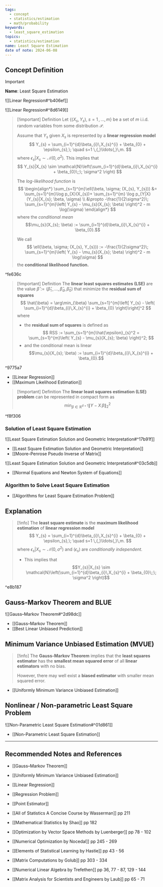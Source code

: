 ```yaml
---
tags:
  - concept
  - statistics/estimation
  - math/probability
keywords:
  - least_square_estimation
topics:
  - statistics/estimation
name: Least Square Estimation
date of note: 2024-06-08
---
```


## Concept Definition

>[!important]
>**Name**: Least Square Estimation

![[Linear Regression#^b406ef]]

![[Linear Regression#^8d6149]]

>[!important] Definition
>Let $\left\{ (X_{s}, Y_{s}),\; s=1\,{,}\ldots{,}\,m \right\}$ be a set of $m$ i.i.d. random variables from some distribution $\mathcal{P}$. 
>
>Assume that $Y_{s}$ given $X_{s}$ is represented by a **linear regression model**
>$$
>Y_{s} = \sum_{i=1}^{d}\beta_{i}\,X_{s}^{i} + \beta_{0} + \epsilon_{s},\; \quad s=1 \,{,}\ldots{,}\,m.
>$$
>where $\epsilon_{s}|X_{s} \sim \mathcal{N}(0, \sigma^2)$. This implies that
>$$
>Y_{s}|X_{s} \sim \mathcal{N}\left(\sum_{i=1}^{d}\beta_{i}\,X_{s}^{i} + \beta_{0}\;;\; \sigma^2  \right)
>$$
>
>The *log-likelihood function* is
>$$
>\begin{align*}
>\sum_{s=1}^{m}\ell(\beta, \sigma; (X_{s}, Y_{s})) &= \sum_{s=1}^{m}\log p_{X}(X_{s})+ \sum_{s=1}^{m} \log p_{Y|X}(Y_{s}|X_{s}; \beta, \sigma) \\
>&\propto -\frac{1}{2\sigma^2}\; \sum_{s=1}^{m}\left( Y_{s} - \mu_{s}(X_{s}; \beta) \right)^2 - m \log(\sigma)
>\end{align*}
>$$
>where the *conditional mean*
>$$\mu_{s}(X_{s}; \beta)  := \sum_{i=1}^{d}\beta_{i}\,X_{s}^{i} + \beta_{0}.$$
>
>We call 
>$$
>\ell(\beta, \sigma; (X_{s}, Y_{s})) := -\frac{1}{2\sigma^2}\; \sum_{s=1}^{m}\left( Y_{s} - \mu_{s}(X_{s}; \beta) \right)^2 - m \log(\sigma)
>$$
>the **conditional likelihood function.**

^fe636c

>[!important] Definition
>The **linear least squares estimates (LSE)** are the value $\hat{\beta} := (\hat{\beta}_1 \,{,}\ldots{,}\,\hat{\beta}_d,\,\hat{\beta}_{0})$ that minimize the **residual sum of squares**
>$$
>\hat{\beta} = \arg\min_{\beta} \sum_{s=1}^{m}\left[ Y_{s} - \left( \sum_{i=1}^{d}\beta_{i}\,X_{s}^{i} + \beta_{0} \right)\right]^2
>$$
>where 
>- the **residual sum of squares** is defined as 
>$$
> RSS := \sum_{s=1}^{m}\hat{\epsilon}_{s}^2 = \sum_{s=1}^{m}\left( Y_{s} - \mu_{s}(X_{s}; \beta) \right)^2;
>$$
>- and the conditional mean is linear
>$$\mu_{s}(X_{s}; \beta)  := \sum_{i=1}^{d}\beta_{i}\,X_{s}^{i} + \beta_{0}.$$
>

^9775a7


- [[Linear Regression]]
- [[Maximum Likelihood Estimation]]

>[!important] Definition
>The **linear least squares estimation (LSE) problem** can be represented in compact form as
>$$
>\min_{\beta \in \mathbb{R}^{d+1}} \lVert Y - X\,\beta \rVert_{2}^2 
>$$

^f8f306

### Solution of Least Square Estimation

![[Least Square Estimation Solution and Geometric Interpretation#^17b91f]]

- [[Least Square Estimation Solution and Geometric Interpretation]]
- [[Moore–Penrose Pseudo Inverse of Matrix]]

![[Least Square Estimation Solution and Geometric Interpretation#^03c5db]]

- [[Normal Equations and Newton System of Equations]]

### Algorithm to Solve Least Square Estimation

- [[Algorithms for Least Square Estimation Problem]]


## Explanation

>[!info]
>The **least square estimate** is the **maximum likelihood estimation** of **linear regression model** 
>$$
>Y_{s} = \sum_{i=1}^{d}\beta_{i}\,X_{s}^{i} + \beta_{0} + \epsilon_{s},\; \quad s=1 \,{,}\ldots{,}\,m.
>$$
>where $\epsilon_{s}|X_{s} \sim \mathcal{N}(0, \sigma^2)$ and $(\epsilon_{s})$ are *conditionally independent.* 
>- This implies that $$Y_{s}|X_{s} \sim \mathcal{N}\left(\sum_{i=1}^{d}\beta_{i}\,X_{s}^{i} + \beta_{0}\;;\; \sigma^2  \right)$$

^e8b187

## Gauss-Markov Theorem and BLUE

![[Gauss–Markov Theorem#^2d98dc]]

- [[Gauss–Markov Theorem]]
- [[Best Linear Unbiased Prediction]]

## Minimum Variance Unbiased Estimation (MVUE)

>[!info]
>The **Gauss-Markov Theorem** implies that the **least squares estimator** has the **smallest mean squared error** of all **linear estimators** with no bias. 
>
>However, there may well exist a **biased estimator** with smaller mean squared error.

- [[Uniformly Minimum Variance Unbiased Estimation]]

## Nonlinear / Non-parametric Least Square Problem

![[Non-Parametric Least Square Estimation#^01d861]]

- [[Non-Parametric Least Square Estimation]]



-----------
##  Recommended Notes and References

- [[Gauss–Markov Theorem]]
- [[Uniformly Minimum Variance Unbiased Estimation]]

- [[Linear Regression]]
- [[Regression Problem]]
- [[Point Estimator]]


- [[All of Statistics A Concise Course by Wasserman]] pp 211
- [[Mathematical Statistics by Shao]] pp 182
- [[Optimization by Vector Space Methods by Luenberger]]  pp 78 - 102
- [[Numerical Optimization by Nocedal]] pp 245 - 269
- [[Elements of Statistical Learning by Hastie]] pp 43 - 56
- [[Matrix Computations by Golub]] pp 303 - 334
- [[Numerical Linear Algebra by Trefethen]] pp 36, 77 - 87, 129 - 144
- [[Matrix Analysis for Scientists and Engineers by Laub]] pp 65 - 71